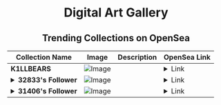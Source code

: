 <div align="center">

# Digital Art Gallery

## Trending Collections on OpenSea

| Collection Name                       | Image                                                                                     | Description                       | OpenSea Link                                                                                          |
|---------------------------------------|-------------------------------------------------------------------------------------------|-----------------------------------|--------------------------------------------------------------------------------------------------------|
| **K1LLBEARS** | ![Image](https://i.seadn.io/s/raw/files/34ba5e279b7da420a7e607e04bd7d176.jpg?w=500&auto=format?w=200&auto=format) |  | <details><summary>Link</summary>[K1LLBEARS](https://opensea.io/collection/k1llbears-95)</details> |
| **<details><summary>32833's Follower</summary></details>** | ![Image](https://i.seadn.io/s/raw/files/19f9f090920392cc3650cbdf4361755b.png?w=500&auto=format?w=200&auto=format) |  | <details><summary>Link</summary>[32833's Follower](https://opensea.io/collection/32833-s-follower)</details> |
| **<details><summary>31406's Follower</summary></details>** | ![Image](https://i.seadn.io/s/raw/files/19f9f090920392cc3650cbdf4361755b.png?w=500&auto=format?w=200&auto=format) |  | <details><summary>Link</summary>[31406's Follower](https://opensea.io/collection/31406-s-follower)</details> |

</div>